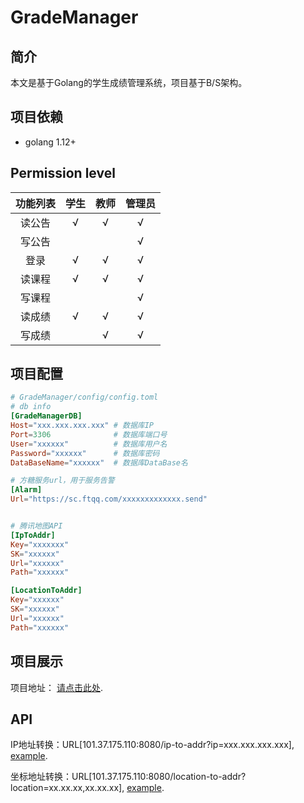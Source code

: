# GradeManager

## 简介

本文是基于Golang的学生成绩管理系统，项目基于B/S架构。

## 项目依赖
* golang 1.12+

## Permission level

|  功能列表  | 学生 | 教师 | 管理员 |
| :--------: | :--: | :--: | :----: |
|   读公告   |  √   |  √   |   √    |
|   写公告   |      |      |   √    |
|    登录    |  √   |  √   |   √    |
|   读课程   |  √   |  √   |   √    |
|   写课程   |      |      |   √    |
|   读成绩   |  √   |  √   |   √    |
|   写成绩   |      |  √   |   √    |

## 项目配置

```toml
# GradeManager/config/config.toml
# db info
[GradeManagerDB]
Host="xxx.xxx.xxx.xxx" # 数据库IP
Port=3306              # 数据库端口号
User="xxxxxx"          # 数据库用户名
Password="xxxxxx"      # 数据库密码
DataBaseName="xxxxxx"  # 数据库DataBase名

# 方糖服务url，用于服务告警
[Alarm]
Url="https://sc.ftqq.com/xxxxxxxxxxxxx.send"


# 腾讯地图API
[IpToAddr]
Key="xxxxxxx"
SK="xxxxxx"
Url="xxxxxx"
Path="xxxxxx"

[LocationToAddr]
Key="xxxxxx"
SK="xxxxxx"
Url="xxxxxx"
Path="xxxxxx"
```

## 项目展示

项目地址： [请点击此处](http://101.37.175.110:8080).

## API

IP地址转换：URL[101.37.175.110:8080/ip-to-addr?ip=xxx.xxx.xxx.xxx], [example](http://101.37.175.110:8080/ip-to-addr?ip=101.37.175.110).

坐标地址转换：URL[101.37.175.110:8080/location-to-addr?location=xx.xx.xx,xx.xx.xx], [example](http://101.37.175.110:8080/location-to-addr?location=30.32,45.65).

